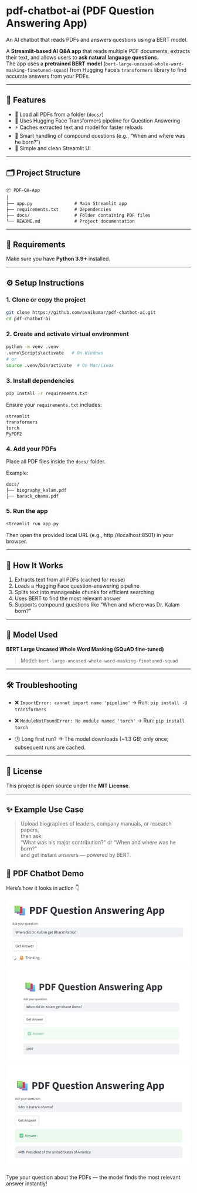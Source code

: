 # pdf-chatbot-ai (PDF Question Answering App)
An AI chatbot that reads PDFs and answers questions using a BERT model.

A **Streamlit-based AI Q&A app** that reads multiple PDF documents, extracts their text, and allows users to **ask natural language questions**.  
The app uses a **pretrained BERT model** (`bert-large-uncased-whole-word-masking-finetuned-squad`) from Hugging Face’s `transformers` library to find accurate answers from your PDFs.

---

## 🚀 Features

- 📘 Load all PDFs from a folder (`docs/`)
- 🧠 Uses Hugging Face Transformers pipeline for Question Answering
- ⚡ Caches extracted text and model for faster reloads
- 🤖 Smart handling of compound questions (e.g., “When and where was he born?”)
- 🎨 Simple and clean Streamlit UI

---

## 🗂️ Project Structure

```
📦 PDF-QA-App
│
├── app.py                # Main Streamlit app
├── requirements.txt      # Dependencies
├── docs/                 # Folder containing PDF files
└── README.md             # Project documentation
```

---

## 🧩 Requirements

Make sure you have **Python 3.9+** installed.

---

## ⚙️ Setup Instructions

### 1. Clone or copy the project
```bash
git clone https://github.com/avnikumar/pdf-chatbot-ai.git
cd pdf-chatbot-ai
```

### 2. Create and activate virtual environment
```bash
python -m venv .venv
.venv\Scripts\activate   # On Windows
# or
source .venv/bin/activate  # On Mac/Linux
```

### 3. Install dependencies
```bash
pip install -r requirements.txt
```

Ensure your `requirements.txt` includes:
```
streamlit
transformers
torch
PyPDF2
```

### 4. Add your PDFs
Place all PDF files inside the `docs/` folder.

Example:
```
docs/
├── biography_kalam.pdf
├── barack_obama.pdf
```

### 5. Run the app
```bash
streamlit run app.py
```

Then open the provided local URL (e.g., http://localhost:8501) in your browser.

---

## 💬 How It Works

1. Extracts text from all PDFs (cached for reuse)
2. Loads a Hugging Face question-answering pipeline
3. Splits text into manageable chunks for efficient searching
4. Uses BERT to find the most relevant answer
5. Supports compound questions like “When and where was Dr. Kalam born?”

---

## 🧠 Model Used
**BERT Large Uncased Whole Word Masking (SQuAD fine-tuned)**  
> Model: `bert-large-uncased-whole-word-masking-finetuned-squad`

---

## 🛠️ Troubleshooting

- ❌ `ImportError: cannot import name 'pipeline'`
  → Run: `pip install -U transformers`

- ❌ `ModuleNotFoundError: No module named 'torch'`
  → Run: `pip install torch`

- 🕒 Long first run?
  → The model downloads (~1.3 GB) only once; subsequent runs are cached.

---

## 📄 License

This project is open source under the **MIT License**.

---

## ✨ Example Use Case

> Upload biographies of leaders, company manuals, or research papers,  
> then ask:  
> “What was his major contribution?” or “When and where was he born?”  
> and get instant answers — powered by BERT.


## 🧠 PDF Chatbot Demo

Here’s how it looks in action 👇

![Streamlit PDF Chatbot](assets/app_preview.png)
![Streamlit PDF Chatbot](assets/app_preview_1.png)
![Streamlit PDF Chatbot](assets/app_preview_2.png)

Type your question about the PDFs — the model finds the most relevant answer instantly!